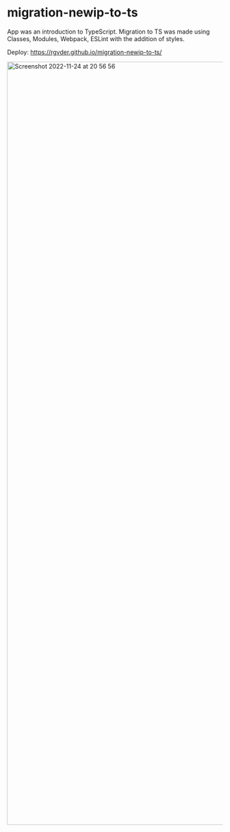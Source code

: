 # migration-newip-to-ts
App was an introduction to TypeScript. Migration to TS was made using Classes, Modules, Webpack, ESLint with the addition of styles.

Deploy: https://rgvder.github.io/migration-newip-to-ts/    

<img width="1783" alt="Screenshot 2022-11-24 at 20 56 56" src="https://user-images.githubusercontent.com/64692263/203801760-8972a94a-2fc4-4ad7-9204-57742312ca08.png">
